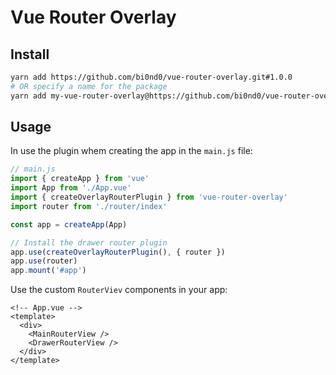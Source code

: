 # Vue Router Overlay

## Install

```sh
yarn add https://github.com/bi0nd0/vue-router-overlay.git#1.0.0
# OR specify a name for the package
yarn add my-vue-router-overlay@https://github.com/bi0nd0/vue-router-overlay.git#1.0.0
```

## Usage

In use the plugin whem creating the app in the `main.js` file:

```js
// main.js
import { createApp } from 'vue'
import App from './App.vue'
import { createOverlayRouterPlugin } from 'vue-router-overlay'
import router from './router/index'

const app = createApp(App)

// Install the drawer router plugin
app.use(createOverlayRouterPlugin(), { router })
app.use(router)
app.mount('#app')
```

Use the custom `RouterViev` components in your app:

```vue
<!-- App.vue -->
<template>
  <div>
    <MainRouterView />
    <DrawerRouterView />
  </div>
</template>
```
